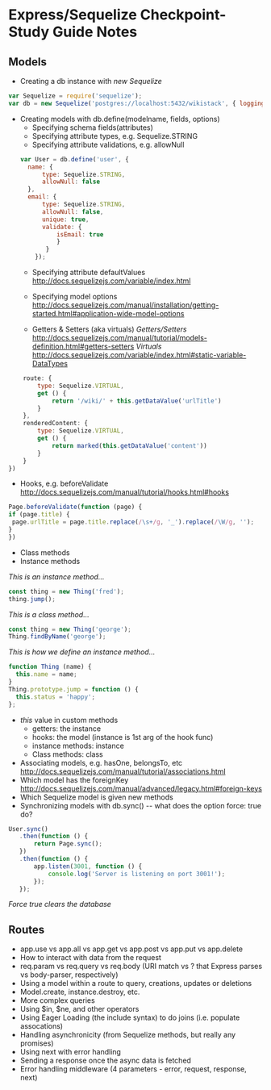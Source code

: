 # Express/Sequelize Checkpoint-Study Guide Notes

## Models

* Creating a db instance with *new Sequelize*
```javascript
var Sequelize = require('sequelize');
var db = new Sequelize('postgres://localhost:5432/wikistack', { logging: false });
```

* Creating models with db.define(modelname, fields, options)
  * Specifying schema fields(attributes)
  * Specifying attribute types, e.g. Sequelize.STRING
  * Specifying attribute validations, e.g. allowNull
  ```javascript
  var User = db.define('user', {
    name: {
        type: Sequelize.STRING,
        allowNull: false
    },
    email: {
        type: Sequelize.STRING,
        allowNull: false,
        unique: true,
        validate: {
            isEmail: true
            }
         }
      });
  ```
  * Specifying attribute defaultValues
  http://docs.sequelizejs.com/variable/index.html
  * Specifying model options
  http://docs.sequelizejs.com/manual/installation/getting-started.html#application-wide-model-options

   * Getters & Setters (aka virtuals)
     _Getters/Setters_
   http://docs.sequelizejs.com/manual/tutorial/models-definition.html#getters-setters
     _Virtuals_
  http://docs.sequelizejs.com/variable/index.html#static-variable-DataTypes

```javascript
    route: {
        type: Sequelize.VIRTUAL,
        get () {
            return '/wiki/' + this.getDataValue('urlTitle')
        }
    },
    renderedContent: {
        type: Sequelize.VIRTUAL,
        get () {
            return marked(this.getDataValue('content'))
        }
    }
})
```
   * Hooks, e.g. beforeValidate
   http://docs.sequelizejs.com/manual/tutorial/hooks.html#hooks
   ```javascript
   Page.beforeValidate(function (page) {
  if (page.title) {
    page.urlTitle = page.title.replace(/\s+/g, '_').replace(/\W/g, '');
  }
})
   ```
   * Class methods
   * Instance methods

_This is an instance method..._
```javascript
const thing = new Thing('fred');
thing.jump();
```
_This is a class method..._
```javascript
const thing = new Thing('george');
Thing.findByName('george');
```
_This is how we define an instance method..._
```javascript
function Thing (name) {
  this.name = name;
}
Thing.prototype.jump = function () {
  this.status = 'happy';
};
```
   * *this* value in custom methods
     * getters: the instance
     * hooks: the model (instance is 1st arg of the hook func)
     * instance methods: instance
     * Class methods: class
 * Associating models, e.g. hasOne, belongsTo, etc
 http://docs.sequelizejs.com/manual/tutorial/associations.html
  * Which model has the foreignKey
  http://docs.sequelizejs.com/manual/advanced/legacy.html#foreign-keys
  * Which Sequelize model is given new methods
 * Synchronizing models with db.sync() -- what does the option force: true do?
 ```javascript
 User.sync()
    .then(function () {
        return Page.sync();
    })
    .then(function () {
        app.listen(3001, function () {
            console.log('Server is listening on port 3001!');
        });
    });

 ```
 *Force true clears the database*



## Routes

* app.use vs app.all vs app.get vs app.post vs app.put vs app.delete
* How to interact with data from the request
 * req.param vs req.query vs req.body (URI match vs ? that Express parses vs body-parser, respectively)
 * Using a model within a route to query, creations, updates or deletions
* Model.create, instance.destroy, etc.
* More complex queries
 * Using $in, $ne, and other operators
 * Using Eager Loading (the include syntax) to do joins (i.e. populate assocations)
* Handling asynchronicity (from Sequelize methods, but really any promises)
 * Using next with error handling
 * Sending a response once the async data is fetched
 * Error handling middleware (4 parameters - error, request, response, next)
